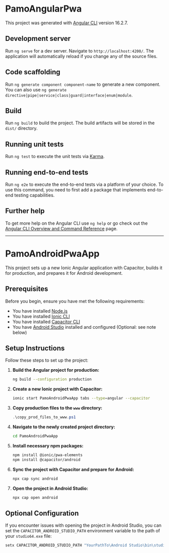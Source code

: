 # PamoAngularPwa

This project was generated with [Angular CLI](https://github.com/angular/angular-cli) version 16.2.7.

## Development server

Run `ng serve` for a dev server. Navigate to `http://localhost:4200/`. The application will automatically reload if you change any of the source files.

## Code scaffolding

Run `ng generate component component-name` to generate a new component. You can also use `ng generate directive|pipe|service|class|guard|interface|enum|module`.

## Build

Run `ng build` to build the project. The build artifacts will be stored in the `dist/` directory.

## Running unit tests

Run `ng test` to execute the unit tests via [Karma](https://karma-runner.github.io).

## Running end-to-end tests

Run `ng e2e` to execute the end-to-end tests via a platform of your choice. To use this command, you need to first add a package that implements end-to-end testing capabilities.

## Further help

To get more help on the Angular CLI use `ng help` or go check out the [Angular CLI Overview and Command Reference](https://angular.io/cli) page.


-----------------------------------------

# PamoAndroidPwaApp

This project sets up a new Ionic Angular application with Capacitor, builds it for production, and prepares it for Android development.

## Prerequisites

Before you begin, ensure you have met the following requirements:
* You have installed [Node.js](https://nodejs.org/)
* You have installed [Ionic CLI](https://ionicframework.com/docs/cli)
* You have installed [Capacitor CLI](https://capacitorjs.com/docs/getting-started)
* You have [Android Studio](https://developer.android.com/studio) installed and configured (Optional: see note below)

## Setup Instructions

Follow these steps to set up the project:

1. **Build the Angular project for production:**
    ```bash
    ng build --configuration production
    ```

2. **Create a new Ionic project with Capacitor:**
    ```bash
    ionic start PamoAndroidPwaApp tabs --type=angular --capacitor
    ```

3. **Copy production files to the `www` directory:**
    ```powershell
    .\copy_prod_files_to_www.ps1
    ```

4. **Navigate to the newly created project directory:**
    ```bash
    cd PamoAndroidPwaApp
    ```

5. **Install necessary npm packages:**
    ```bash
    npm install @ionic/pwa-elements
    npm install @capacitor/android
    ```

6. **Sync the project with Capacitor and prepare for Android:**
    ```bash
    npx cap sync android
    ```

7. **Open the project in Android Studio:**
    ```bash
    npx cap open android
    ```

## Optional Configuration

If you encounter issues with opening the project in Android Studio, you can set the `CAPACITOR_ANDROID_STUDIO_PATH` environment variable to the path of your `studio64.exe` file:

```bash
setx CAPACITOR_ANDROID_STUDIO_PATH "YourPathTo\Android Studio\bin\studio64.exe"


